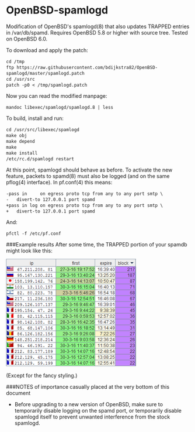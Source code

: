 # OpenBSD-spamlogd
Modification of OpenBSD's spamlogd(8) that also updates TRAPPED entries in /var/db/spamd. Requires OpenBSD 5.8 or higher with source tree. Tested on OpenBSD 6.0.

To download and apply the patch:

	cd /tmp
	ftp https://raw.githubusercontent.com/bdijkstra82/OpenBSD-spamlogd/master/spamlogd.patch
	cd /usr/src
	patch -p0 < /tmp/spamlogd.patch

Now you can read the modified manpage:

	mandoc libexec/spamlogd/spamlogd.8 | less

To build, install and run:

	cd /usr/src/libexec/spamlogd
	make obj
	make depend
	make
	make install
	/etc/rc.d/spamlogd restart

At this point, spamlogd should behave as before.
To activate the new feature, packets to spamd(8) must also be logged (and on the same pflog(4) interface).
In pf.conf(4) this means:

	-pass in     on egress proto tcp from any to any port smtp \
	-	divert-to 127.0.0.1 port spamd
	+pass in log on egress proto tcp from any to any port smtp \
	+	divert-to 127.0.0.1 port spamd

And:

	pfctl -f /etc/pf.conf

###Example results
After some time, the TRAPPED portion of your spamdb might look like this:

![showing entries that have dozens of tarpitted attempts over several days](/img/example-result.png)

(Except for the fancy styling.)

###NOTES of importance casually placed at the very bottom of this document
* Before upgrading to a new version of OpenBSD, make sure to temporarily disable logging on the spamd port, or temporarily disable spamlogd itself to prevent unwanted interference from the stock spamlogd.
